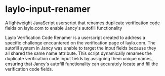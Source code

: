 # laylo-input-renamer
A lightweight JavaScript userscript that renames duplicate verification code fields on laylo.com to enable Jancy's autofill functionality

Laylo Verification Code Renamer is a userscript created to address a specific challenge encountered on the verification page of laylo.com. The autofill system in Jancy was unable to target the input fields because they all shared the same name attribute. This script dynamically renames the duplicate verification code input fields by assigning them unique names, ensuring that Jancy's autofill functionality can accurately locate and fill the verification code fields.
